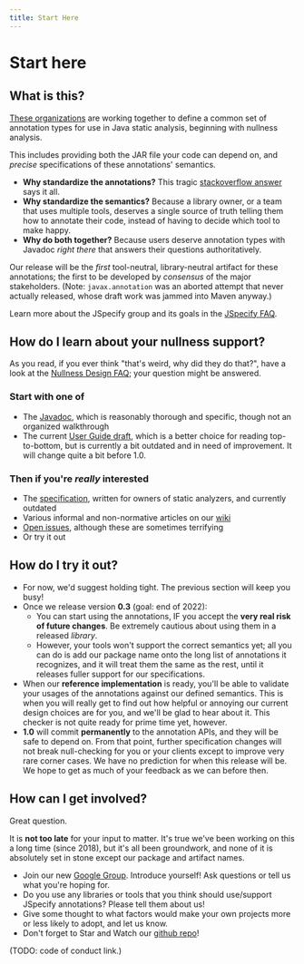 ```yaml
---
title: Start Here
---
```


# Start here

## What is this?

[These organizations](about) are working together to define a common set of
annotation types for use in Java static analysis, beginning with nullness
analysis.

This includes providing both the JAR file your code can depend on, and *precise*
specifications of these annotations' semantics.

* **Why standardize the annotations?** This tragic 
  [stackoverflow answer](https://stackoverflow.com/questions/4963300/which-notnull-java-annotation-should-i-use)
  says it all.
* **Why standardize the semantics?** Because a library owner, or a team that
  uses multiple tools, deserves a single source of truth telling them how to
  annotate their code, instead of having to decide which tool to make happy.
* **Why do both together?** Because users deserve annotation types with
  Javadoc *right there* that answers their questions authoritatively.

Our release will be the *first* tool-neutral, library-neutral artifact for
these annotations; the first to be developed by *consensus* of the major
stakeholders. (Note: `javax.annotation` was an aborted attempt that never
actually released, whose draft work was jammed into Maven anyway.)

Learn more about the JSpecify group and its goals in the [JSpecify
FAQ](http://github.com/jspecify/jspecify/wiki/jspecify-faq).

## How do I learn about your nullness support?

As you read, if you ever think "that's weird, why did they do that?", have a
look at the [Nullness Design
FAQ](https://github.com/jspecify/jspecify/wiki/nullness-design-FAQ); your
question might be answered.

### Start with one of

* The [Javadoc](/docs/api/org/jspecify/annotations/package-summary.html),
  which is reasonably thorough and specific, though not an organized walkthrough
* The current [User Guide draft](/docs/user-guide), which is a better choice
  for reading top-to-bottom, but is currently a bit outdated and in need of
  improvement.  It will change quite a bit before 1.0.

### Then if you're *really* interested

* The [specification](/docs/spec), written for owners of static analyzers, and
  currently outdated
* Various informal and non-normative articles on our
  [wiki](https://github.com/jspecify/jspecify/wiki)
* [Open issues](https://github.com/jspecify/jspecify/issues), although these are
  sometimes terrifying
* Or try it out

## How do I try it out?

* For now, we'd suggest holding tight. The previous section will keep you busy!
* Once we release version **0.3** (goal: end of 2022):
   * You can start using the annotations, IF you accept the **very real risk of
     future changes**. Be extremely cautious about using them in a released
     *library*.
   * However, your tools won't support the correct semantics yet; all you can do
     is add our package name onto the long list of annotations it recognizes,
     and it will treat them the same as the rest, until it releases fuller
     support for our specifications.
* When our **reference implementation** is ready, you'll be able to validate
  your usages of the annotations against our defined semantics. This is when you
  will really get to find out how helpful or annoying our current design choices
  are for you, and we'll be glad to hear about it. This checker is not quite
  ready for prime time yet, however.
* **1.0** will commit **permanently** to the annotation APIs, and they will be
  safe to depend on. From that point, further specification changes will not
  break null-checking for you or your clients except to improve very rare
  corner cases. We have no prediction for when this release will be. We hope to
  get as much of your feedback as we can before then.

## How can I get involved?

Great question.

It is **not too late** for your input to matter. It's true we've been working on
this a long time (since 2018), but it's all been groundwork, and none of it is
absolutely set in stone except our package and artifact names.

* Join our new [Google Group](https://groups.google.com/g/jspecify-discuss).
  Introduce yourself! Ask questions or tell us what you're hoping for.
* Do you use any libraries or tools that you think should use/support JSpecify
  annotations? Please tell them about us!
* Give some thought to what factors would make your own projects more or less
  likely to adopt, and let us know.
* Don't forget to Star and Watch our [github repo](https://github.com/jspecify/jspecify)!

(TODO: code of conduct link.)

